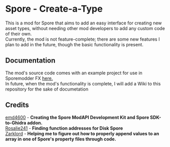 <h1>Spore - Create-a-Type</h1>

<p>This is a mod for Spore that aims to add an easy interface for creating new asset types, without needing other mod developers to add any custom code of their own.<br>
Currently, the mod is not feature-complete; there are some new features I plan to add in the future, though the basic functionality is present.</p>
<h2>Documentation</h2>
<p>The mod's source code comes with an example project for use in Sporemodder FX <a href="https://github.com/VanillaCold/Spore-CustomAssetTypes/tree/main/SMFX%20Projects/AssetTypeTemplate">here.</a><br>
In future, when the mod's functionality is complete, I will add a Wiki to this repository for the sake of documetation</p>
<h2>Credits</h2>

<p><a href="https://github.com/emd4600/">emd4600</a> - <b>Creating the Spore ModAPI Development Kit and Spore SDK-to-Ghidra addon.</b><br>
<a href="https://github.com/Rosalie241">Rosalie241</a> - <b>Finding function addresses for Disk Spore</b><br>
<a href="https://github.com/Zarklord">Zarklord</a> - <b>Helping me to figure out how to properly append values to an array in one of Spore's property files through code.</b></p>

